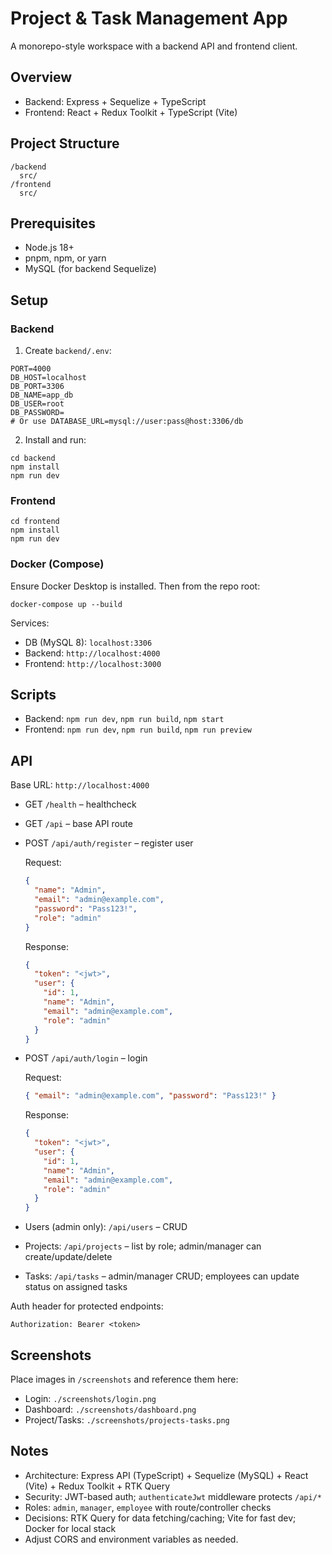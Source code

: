 # Project & Task Management App

A monorepo-style workspace with a backend API and frontend client.

## Overview

- Backend: Express + Sequelize + TypeScript
- Frontend: React + Redux Toolkit + TypeScript (Vite)

## Project Structure

```
/backend
  src/
/frontend
  src/
```

## Prerequisites

- Node.js 18+
- pnpm, npm, or yarn
- MySQL (for backend Sequelize)

## Setup

### Backend

1. Create `backend/.env`:

```
PORT=4000
DB_HOST=localhost
DB_PORT=3306
DB_NAME=app_db
DB_USER=root
DB_PASSWORD=
# Or use DATABASE_URL=mysql://user:pass@host:3306/db
```

2. Install and run:

```
cd backend
npm install
npm run dev
```

### Frontend

```
cd frontend
npm install
npm run dev
```

### Docker (Compose)

Ensure Docker Desktop is installed. Then from the repo root:

```
docker-compose up --build
```

Services:

- DB (MySQL 8): `localhost:3306`
- Backend: `http://localhost:4000`
- Frontend: `http://localhost:3000`

## Scripts

- Backend: `npm run dev`, `npm run build`, `npm start`
- Frontend: `npm run dev`, `npm run build`, `npm run preview`

## API

Base URL: `http://localhost:4000`

- GET `/health` – healthcheck
- GET `/api` – base API route
- POST `/api/auth/register` – register user

  Request:

  ```json
  {
    "name": "Admin",
    "email": "admin@example.com",
    "password": "Pass123!",
    "role": "admin"
  }
  ```

  Response:

  ```json
  {
    "token": "<jwt>",
    "user": {
      "id": 1,
      "name": "Admin",
      "email": "admin@example.com",
      "role": "admin"
    }
  }
  ```

- POST `/api/auth/login` – login

  Request:

  ```json
  { "email": "admin@example.com", "password": "Pass123!" }
  ```

  Response:

  ```json
  {
    "token": "<jwt>",
    "user": {
      "id": 1,
      "name": "Admin",
      "email": "admin@example.com",
      "role": "admin"
    }
  }
  ```

- Users (admin only): `/api/users` – CRUD
- Projects: `/api/projects` – list by role; admin/manager can create/update/delete
- Tasks: `/api/tasks` – admin/manager CRUD; employees can update status on assigned tasks

Auth header for protected endpoints:

```
Authorization: Bearer <token>
```

## Screenshots

Place images in `/screenshots` and reference them here:

- Login: `./screenshots/login.png`
- Dashboard: `./screenshots/dashboard.png`
- Project/Tasks: `./screenshots/projects-tasks.png`

## Notes

- Architecture: Express API (TypeScript) + Sequelize (MySQL) + React (Vite) + Redux Toolkit + RTK Query
- Security: JWT-based auth; `authenticateJwt` middleware protects `/api/*`
- Roles: `admin`, `manager`, `employee` with route/controller checks
- Decisions: RTK Query for data fetching/caching; Vite for fast dev; Docker for local stack
- Adjust CORS and environment variables as needed.
